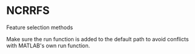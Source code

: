 # NCRRFS
Feature selection methods

Make sure the run function is added to the default path to avoid conflicts with MATLAB's own run function.
